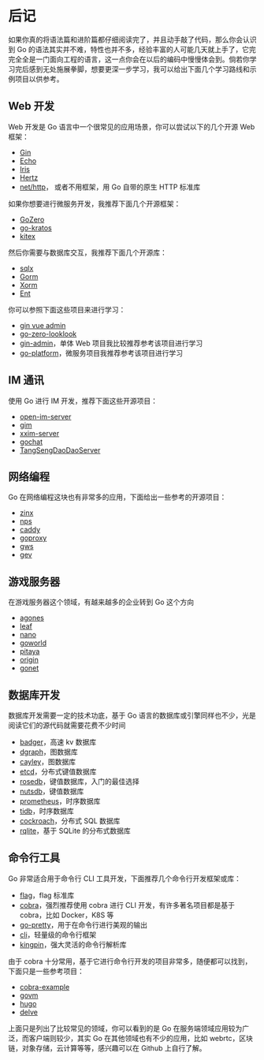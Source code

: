 # 后记

如果你真的将语法篇和进阶篇都仔细阅读完了，并且动手敲了代码，那么你会认识到 Go 的语法其实并不难，特性也并不多，经验丰富的人可能几天就上手了，它完完全全是一门面向工程的语言，这一点你会在以后的编码中慢慢体会到。倘若你学习完后感到无处施展拳脚，想要更深一步学习，我可以给出下面几个学习路线和示例项目以供参考。

## Web 开发

Web 开发是 Go 语言中一个很常见的应用场景，你可以尝试以下的几个开源 Web 框架：

- [Gin](https://github.com/gin-gonic/gin)
- [Echo](https://github.com/labstack/echo)
- [Iris](https://github.com/kataras/iris)
- [Hertz](https://github.com/cloudwego/hertz)
- [net/http](https://pkg.go.dev/net/http)， 或者不用框架，用 Go 自带的原生 HTTP 标准库

如果你想要进行微服务开发，我推荐下面几个开源框架：

- [GoZero](https://github.com/zeromicro/go-zero)
- [go-kratos](https://github.com/go-kratos/kratos)
- [kitex](https://github.com/cloudwego/kitex)

然后你需要与数据库交互，我推荐下面几个开源库：

- [sqlx](https://github.com/jmoiron/sqlx)
- [Gorm](https://github.com/go-gorm/gorm)
- [Xorm](https://gitea.com/xorm/xorm)
- [Ent](https://github.com/ent/ent)

你可以参照下面这些项目来进行学习：

- [gin vue admin](https://github.com/flipped-aurora/gin-vue-admin)
- [go-zero-looklook](https://github.com/Mikaelemmmm/go-zero-looklook)
- [gin-admin](https://github.com/LyricTian/gin-admin)，单体 Web 项目我比较推荐参考该项目进行学习
- [go-platform](https://github.com/limes-cloud/go-platform)，微服务项目我推荐参考该项目进行学习

## IM 通讯

使用 Go 进行 IM 开发，推荐下面这些开源项目：

- [open-im-server](https://github.com/openimsdk/open-im-server)
- [gim](https://github.com/alberliu/gim)
- [xxim-server](https://github.com/cherish-chat/xxim-server)
- [gochat](https://github.com/LockGit/gochat)
- [TangSengDaoDaoServer](https://github.com/TangSengDaoDao/TangSengDaoDaoServer)

## 网络编程

Go 在网络编程这块也有非常多的应用，下面给出一些参考的开源项目：

- [zinx](https://github.com/aceld/zinx)
- [nps](https://github.com/ehang-io/nps)
- [caddy](https://github.com/caddyserver/caddy)
- [goproxy](https://github.com/snail007/goproxy)
- [gws](https://github.com/lxzan/gws)
- [gev](https://github.com/Allenxuxu/gev)

## 游戏服务器

在游戏服务器这个领域，有越来越多的企业转到 Go 这个方向

- [agones](https://github.com/googleforgames/agones)
- [leaf](https://github.com/name5566/leaf)
- [nano](https://github.com/lonng/nano)
- [goworld](https://github.com/xiaonanln/goworld)
- [pitaya](https://github.com/topfreegames/pitaya)
- [origin](https://github.com/duanhf2012/origin)
- [gonet](https://github.com/xtaci/gonet)

## 数据库开发

数据库开发需要一定的技术功底，基于 Go 语言的数据库或引擎同样也不少，光是阅读它们的源代码就需要花费不少时间

- [badger](https://github.com/dgraph-io/badger)，高速 kv 数据库
- [dgraph](https://github.com/dgraph-io/dgraph)，图数据库
- [cayley](https://github.com/cayleygraph/cayley)，图数据库
- [etcd](https://github.com/etcd-io/etcd)，分布式键值数据库
- [rosedb](https://github.com/rosedblabs/rosedb)，键值数据库，入门的最佳选择
- [nutsdb](https://github.com/nutsdb/nutsdb)，键值数据库
- [prometheus](https://github.com/prometheus/prometheus)，时序数据库
- [tidb](https://github.com/pingcap/tidb)，时序数据库
- [cockroach](https://github.com/cockroachdb/cockroach)，分布式 SQL 数据库
- [rqlite](https://github.com/rqlite/rqlite)，基于 SQLite 的分布式数据库

## 命令行工具

Go 非常适合用于命令行 CLI 工具开发，下面推荐几个命令行开发框架或库：

- [flag](https://pkg.go.dev/flag)，flag 标准库
- [cobra](https://github.com/spf13/cobra)，强烈推荐使用 cobra 进行 CLI 开发，有许多著名项目都是基于 cobra，比如 Docker，K8S 等
- [go-pretty](https://github.com/jedib0t/go-pretty)，用于在命令行进行美观的输出
- [cli](https://github.com/urfave/cli)，轻量级的命令行框架
- [kingpin](https://github.com/alecthomas/kingpin)，强大灵活的命令行解析库

由于 cobra 十分常用，基于它进行命令行开发的项目非常多，随便都可以找到，下面只是一些参考项目：

- [cobra-example](https://github.com/dharmeshkakadia/cobra-example)
- [govm](https://github.com/Open-Source-CQUT/govm)
- [hugo](https://github.com/gohugoio/hugo)
- [delve](https://github.com/go-delve/delve)

上面只是列出了比较常见的领域，你可以看到的是 Go 在服务端领域应用较为广泛，而客户端则较少，其实 Go 在其他领域也有不少的应用，比如 webrtc，区块链，对象存储，云计算等等，感兴趣可以在 Github 上自行了解。
